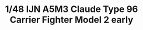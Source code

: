 ---
layout: product
title: "1/48 IJN A5M3 Claude Type 96 Carrier Fighter Model 2 early"
price: "4600" 
desc: "Maketa"
img_path: "/assets/img/FB20.webp"
brand: "FineMolds"
available: false
special_offer: false
new: false
soon: false
cat: "010000"
subcat: "015900"
subsubcat: "0N/A"
sifra: "FB20"
popular: false
spec: false
---